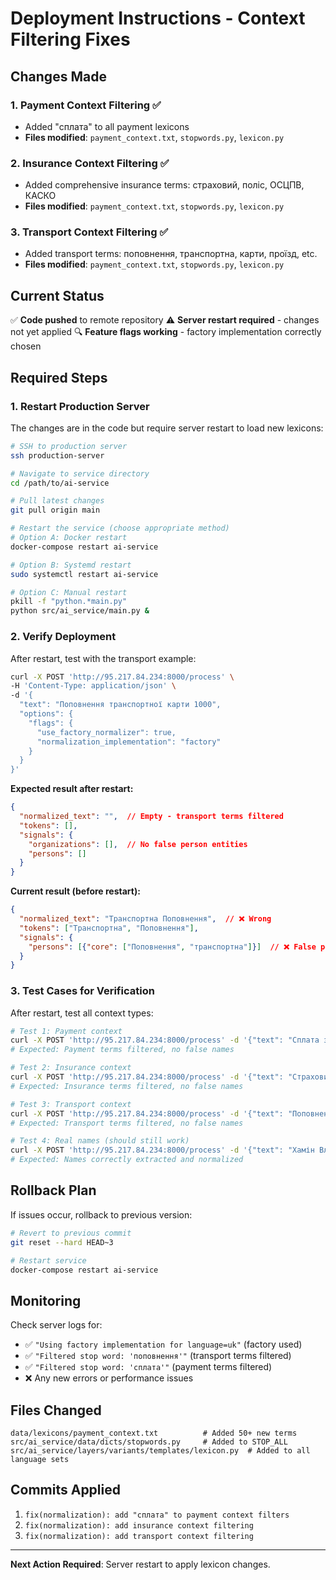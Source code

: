 # Deployment Instructions - Context Filtering Fixes

## Changes Made

### 1. Payment Context Filtering ✅
- Added "сплата" to all payment lexicons
- **Files modified**: `payment_context.txt`, `stopwords.py`, `lexicon.py`

### 2. Insurance Context Filtering ✅
- Added comprehensive insurance terms: страховий, поліс, ОСЦПВ, КАСКО
- **Files modified**: `payment_context.txt`, `stopwords.py`, `lexicon.py`

### 3. Transport Context Filtering ✅
- Added transport terms: поповнення, транспортна, карти, проїзд, etc.
- **Files modified**: `payment_context.txt`, `stopwords.py`, `lexicon.py`

## Current Status

✅ **Code pushed** to remote repository
⚠️ **Server restart required** - changes not yet applied
🔍 **Feature flags working** - factory implementation correctly chosen

## Required Steps

### 1. Restart Production Server

The changes are in the code but require server restart to load new lexicons:

```bash
# SSH to production server
ssh production-server

# Navigate to service directory
cd /path/to/ai-service

# Pull latest changes
git pull origin main

# Restart the service (choose appropriate method)
# Option A: Docker restart
docker-compose restart ai-service

# Option B: Systemd restart
sudo systemctl restart ai-service

# Option C: Manual restart
pkill -f "python.*main.py"
python src/ai_service/main.py &
```

### 2. Verify Deployment

After restart, test with the transport example:

```bash
curl -X POST 'http://95.217.84.234:8000/process' \
-H 'Content-Type: application/json' \
-d '{
  "text": "Поповнення транспортної карти 1000",
  "options": {
    "flags": {
      "use_factory_normalizer": true,
      "normalization_implementation": "factory"
    }
  }
}'
```

**Expected result after restart:**
```json
{
  "normalized_text": "",  // Empty - transport terms filtered
  "tokens": [],
  "signals": {
    "organizations": [],  // No false person entities
    "persons": []
  }
}
```

**Current result (before restart):**
```json
{
  "normalized_text": "Транспортна Поповнення",  // ❌ Wrong
  "tokens": ["Транспортна", "Поповнення"],
  "signals": {
    "persons": [{"core": ["Поповнення", "транспортна"]}]  // ❌ False person
  }
}
```

### 3. Test Cases for Verification

After restart, test all context types:

```bash
# Test 1: Payment context
curl -X POST 'http://95.217.84.234:8000/process' -d '{"text": "Сплата за послуги 100 грн"}'
# Expected: Payment terms filtered, no false names

# Test 2: Insurance context
curl -X POST 'http://95.217.84.234:8000/process' -d '{"text": "Страховий платіж за поліс ОСЦПВ"}'
# Expected: Insurance terms filtered, no false names

# Test 3: Transport context
curl -X POST 'http://95.217.84.234:8000/process' -d '{"text": "Поповнення транспортної карти метро"}'
# Expected: Transport terms filtered, no false names

# Test 4: Real names (should still work)
curl -X POST 'http://95.217.84.234:8000/process' -d '{"text": "Хамін Владислав Ігорович"}'
# Expected: Names correctly extracted and normalized
```

## Rollback Plan

If issues occur, rollback to previous version:

```bash
# Revert to previous commit
git reset --hard HEAD~3

# Restart service
docker-compose restart ai-service
```

## Monitoring

Check server logs for:
- ✅ `"Using factory implementation for language=uk"` (factory used)
- ✅ `"Filtered stop word: 'поповнення'"` (transport terms filtered)
- ✅ `"Filtered stop word: 'сплата'"` (payment terms filtered)
- ❌ Any new errors or performance issues

## Files Changed

```
data/lexicons/payment_context.txt          # Added 50+ new terms
src/ai_service/data/dicts/stopwords.py     # Added to STOP_ALL
src/ai_service/layers/variants/templates/lexicon.py  # Added to all language sets
```

## Commits Applied

1. `fix(normalization): add "сплата" to payment context filters`
2. `fix(normalization): add insurance context filtering`
3. `fix(normalization): add transport context filtering`

---

**Next Action Required**: Server restart to apply lexicon changes.